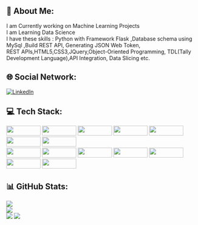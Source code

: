 ## 💫 About Me:
I am Currently working on Machine Learning Projects <br>I am Learning  Data Science<br>I have these skills : Python with Framework Flask  ,Database schema using MySql ,Build REST API,
Generating JSON Web Token,<br>REST APIs,HTML5,CSS3,JQuery,Object-Oriented Programming, TDL(Tally Development Language),API Integration, Data Slicing etc.


## 🌐 Social Network:
[![LinkedIn](https://img.shields.io/badge/LinkedIn-%230077B5.svg?logo=linkedin&logoColor=white)](https://linkedin.com/in/rehanmondal01) 

## 💻 Tech Stack:
<p>
<img src="https://img.shields.io/badge/python-3670A0?style=flat-square&logo=python&logoColor=ffdd54" width="90px;" height="26px;">
<img src="https://img.shields.io/badge/flask-%23000.svg?style=flat-square&logo=flask&logoColor=white" width="90px;" height="26px;">
<img src="https://img.shields.io/badge/mysql-%2300f.svg?style=flat-square&logo=mysql&logoColor=white" width="90px;" height="26px;">
<img src="https://img.shields.io/badge/Postman-FF6C37?style=for-the-badge&logo=postman&logoColor=white" width="90px;" height="26px;">
<img src="https://img.shields.io/badge/JWT-black?style=for-the-badge&logo=JSON%20web%20tokens" width="90px;" height="26px;">
<img src="https://user-images.githubusercontent.com/125151906/224793390-61b56d1a-0068-4ec6-9f24-dcb750ee1070.png" width="90px;" height="26px;">
<img src="https://user-images.githubusercontent.com/125151906/222881526-152e5d8d-667b-4c03-86d4-2440a920c4a7.png" width="90px;" height="26px;"><br>

<img src="https://img.shields.io/badge/numpy-%23013243.svg?style=flat-square&logo=numpy&logoColor=white" width="90px;" height="26px;">
<img src="https://img.shields.io/badge/pandas-%23150458.svg?style=flat-square&logo=pandas&logoColor=white" width="90px;" height="26px;">
<img src="https://img.shields.io/badge/html5-%23E34F26.svg?style=flat-square&logo=html5&logoColor=white" width="90px;" height="26px;"> 
<img src="https://img.shields.io/badge/jquery-%230769AD.svg?style=flat-square&logo=jquery&logoColor=white" width="90px;" height="26px;">
<img src="https://img.shields.io/badge/bootstrap-%23563D7C.svg?style=flat-square&logo=bootstrap&logoColor=white" width="90px;" height="26px;">
<img src="https://img.shields.io/badge/apache-%23D42029.svg?style=flat-square&logo=apache&logoColor=white" width="90px;" height="26px;">
<img src="https://user-images.githubusercontent.com/125151906/224798237-35e56356-6e78-4c31-bbae-f9f7f46f6bc2.png" width="90px;" height="26px;">
</p>

## 📊 GitHub Stats:
![](https://github-readme-stats.vercel.app/api?username=rehanmondal&theme=highcontrast&hide_border=true&include_all_commits=true&count_private=true)<br/>
![](https://github-readme-streak-stats.herokuapp.com/?user=rehanmondal&theme=highcontrast&hide_border=true)<br/>
![](https://github-readme-stats.vercel.app/api/top-langs/?username=rehanmondal&theme=highcontrast&hide_border=true&include_all_commits=true&count_private=true&layout=compact)
[![](https://visitcount.itsvg.in/api?id=rehanmondal&icon=0&color=0)](https://visitcount.itsvg.in)




